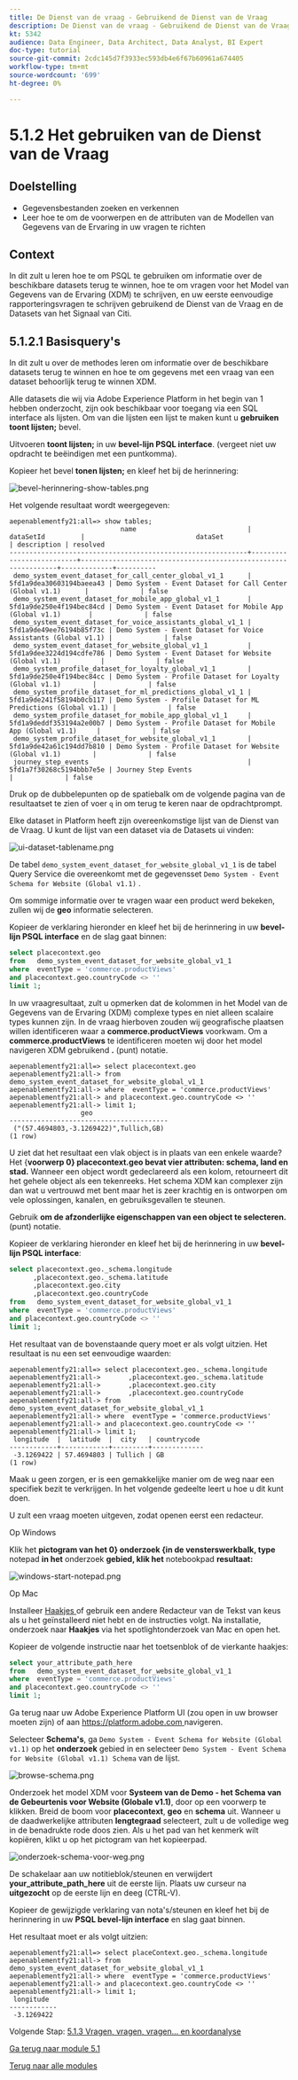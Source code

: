 ```yaml
---
title: De Dienst van de vraag - Gebruikend de Dienst van de Vraag
description: De Dienst van de vraag - Gebruikend de Dienst van de Vraag
kt: 5342
audience: Data Engineer, Data Architect, Data Analyst, BI Expert
doc-type: tutorial
source-git-commit: 2cdc145d7f3933ec593db4e6f67b60961a674405
workflow-type: tm+mt
source-wordcount: '699'
ht-degree: 0%

---
```


# 5.1.2 Het gebruiken van de Dienst van de Vraag

## Doelstelling

- Gegevensbestanden zoeken en verkennen
- Leer hoe te om de voorwerpen en de attributen van de Modellen van Gegevens van de Ervaring in uw vragen te richten

## Context

In dit zult u leren hoe te om PSQL te gebruiken om informatie over de beschikbare datasets terug te winnen, hoe te om vragen voor het Model van Gegevens van de Ervaring (XDM) te schrijven, en uw eerste eenvoudige rapporteringsvragen te schrijven gebruikend de Dienst van de Vraag en de Datasets van het Signaal van Citi.

## 5.1.2.1 Basisquery&#39;s

In dit zult u over de methodes leren om informatie over de beschikbare datasets terug te winnen en hoe te om gegevens met een vraag van een dataset behoorlijk terug te winnen XDM.

Alle datasets die wij via Adobe Experience Platform in het begin van 1 hebben onderzocht, zijn ook beschikbaar voor toegang via een SQL interface als lijsten. Om van die lijsten een lijst te maken kunt u **gebruiken toont lijsten;** bevel.

Uitvoeren **toont lijsten;** in uw **bevel-lijn PSQL interface**. (vergeet niet uw opdracht te beëindigen met een puntkomma).

Kopieer het bevel **tonen lijsten;** en kleef het bij de herinnering:

![ bevel-herinnering-show-tables.png ](./images/command-prompt-show-tables.png)

Het volgende resultaat wordt weergegeven:

```text
aepenablementfy21:all=> show tables;
                            name                            |        dataSetId         |                            dataSet                             | description | resolved 
------------------------------------------------------------+--------------------------+----------------------------------------------------------------+-------------+----------
 demo_system_event_dataset_for_call_center_global_v1_1      | 5fd1a9dea30603194baeea43 | Demo System - Event Dataset for Call Center (Global v1.1)      |             | false
 demo_system_event_dataset_for_mobile_app_global_v1_1       | 5fd1a9de250e4f194bec84cd | Demo System - Event Dataset for Mobile App (Global v1.1)       |             | false
 demo_system_event_dataset_for_voice_assistants_global_v1_1 | 5fd1a9de49ee76194b85f73c | Demo System - Event Dataset for Voice Assistants (Global v1.1) |             | false
 demo_system_event_dataset_for_website_global_v1_1          | 5fd1a9dee3224d194cdfe786 | Demo System - Event Dataset for Website (Global v1.1)          |             | false
 demo_system_profile_dataset_for_loyalty_global_v1_1        | 5fd1a9de250e4f194bec84cc | Demo System - Profile Dataset for Loyalty (Global v1.1)        |             | false
 demo_system_profile_dataset_for_ml_predictions_global_v1_1 | 5fd1a9de241f58194b0cb117 | Demo System - Profile Dataset for ML Predictions (Global v1.1) |             | false
 demo_system_profile_dataset_for_mobile_app_global_v1_1     | 5fd1a9deddf353194a2e00b7 | Demo System - Profile Dataset for Mobile App (Global v1.1)     |             | false
 demo_system_profile_dataset_for_website_global_v1_1        | 5fd1a9de42a61c194dd7b810 | Demo System - Profile Dataset for Website (Global v1.1)        |             | false
 journey_step_events                                        | 5fd1a7f30268c5194bbb7e5e | Journey Step Events                                            |             | false
```

Druk op de dubbelepunten op de spatiebalk om de volgende pagina van de resultaatset te zien of voer `q` in om terug te keren naar de opdrachtprompt.

Elke dataset in Platform heeft zijn overeenkomstige lijst van de Dienst van de Vraag. U kunt de lijst van een dataset via de Datasets ui vinden:

![ ui-dataset-tablename.png ](./images/ui-dataset-tablename.png)

De tabel `demo_system_event_dataset_for_website_global_v1_1` is de tabel Query Service die overeenkomt met de gegevensset `Demo System - Event Schema for Website (Global v1.1)` .

Om sommige informatie over te vragen waar een product werd bekeken, zullen wij de **geo** informatie selecteren.

Kopieer de verklaring hieronder en kleef het bij de herinnering in uw **bevel-lijn PSQL interface** en de slag gaat binnen:

```sql
select placecontext.geo
from   demo_system_event_dataset_for_website_global_v1_1
where  eventType = 'commerce.productViews'
and placecontext.geo.countryCode <> ''
limit 1;
```

In uw vraagresultaat, zult u opmerken dat de kolommen in het Model van de Gegevens van de Ervaring (XDM) complexe types en niet alleen scalaire types kunnen zijn. In de vraag hierboven zouden wij geografische plaatsen willen identificeren waar a **commerce.productViews** voorkwam. Om a **commerce.productViews** te identificeren moeten wij door het model navigeren XDM gebruikend **.** (punt) notatie.

```text
aepenablementfy21:all=> select placecontext.geo
aepenablementfy21:all-> from   demo_system_event_dataset_for_website_global_v1_1
aepenablementfy21:all-> where  eventType = 'commerce.productViews'
aepenablementfy21:all-> and placecontext.geo.countryCode <> ''
aepenablementfy21:all-> limit 1;
                  geo                   
----------------------------------------
 ("(57.4694803,-3.1269422)",Tullich,GB)
(1 row)
```

U ziet dat het resultaat een vlak object is in plaats van een enkele waarde? Het {**voorwerp 0} placecontext.geo bevat vier attributen: schema, land en stad.** Wanneer een object wordt gedeclareerd als een kolom, retourneert dit het gehele object als een tekenreeks. Het schema XDM kan complexer zijn dan wat u vertrouwd met bent maar het is zeer krachtig en is ontworpen om vele oplossingen, kanalen, en gebruiksgevallen te steunen.

Gebruik **om de afzonderlijke eigenschappen van een object te selecteren.** (punt) notatie.

Kopieer de verklaring hieronder en kleef het bij de herinnering in uw **bevel-lijn PSQL interface**:

```sql
select placecontext.geo._schema.longitude
      ,placecontext.geo._schema.latitude
      ,placecontext.geo.city
      ,placecontext.geo.countryCode
from   demo_system_event_dataset_for_website_global_v1_1
where  eventType = 'commerce.productViews'
and placecontext.geo.countryCode <> ''
limit 1;
```

Het resultaat van de bovenstaande query moet er als volgt uitzien.
Het resultaat is nu een set eenvoudige waarden:

```text
aepenablementfy21:all=> select placecontext.geo._schema.longitude
aepenablementfy21:all->       ,placecontext.geo._schema.latitude
aepenablementfy21:all->       ,placecontext.geo.city
aepenablementfy21:all->       ,placecontext.geo.countryCode
aepenablementfy21:all-> from   demo_system_event_dataset_for_website_global_v1_1
aepenablementfy21:all-> where  eventType = 'commerce.productViews'
aepenablementfy21:all-> and placecontext.geo.countryCode <> ''
aepenablementfy21:all-> limit 1;
 longitude  |  latitude  |  city   | countrycode 
------------+------------+---------+-------------
 -3.1269422 | 57.4694803 | Tullich | GB
(1 row)
```

Maak u geen zorgen, er is een gemakkelijke manier om de weg naar een specifiek bezit te verkrijgen. In het volgende gedeelte leert u hoe u dit kunt doen.

U zult een vraag moeten uitgeven, zodat openen eerst een redacteur.

Op Windows

Klik het **pictogram van het 0} onderzoek {in de vensterswerkbalk, type** notepad **in het** onderzoek **gebied, klik het** notebookpad **resultaat:**

![ windows-start-notepad.png ](./images/windows-start-notepad.png)

Op Mac

Installeer [ Haakjes ](https://github.com/adobe/brackets/releases/download/release-1.14/Brackets.Release.1.14.dmg) of gebruik een andere Redacteur van de Tekst van keus als u het geïnstalleerd niet hebt en de instructies volgt. Na installatie, onderzoek naar **Haakjes** via het spotlightonderzoek van Mac en open het.

Kopieer de volgende instructie naar het toetsenblok of de vierkante haakjes:

```sql
select your_attribute_path_here
from   demo_system_event_dataset_for_website_global_v1_1
where  eventType = 'commerce.productViews'
and placecontext.geo.countryCode <> ''
limit 1;
```

Ga terug naar uw Adobe Experience Platform UI (zou open in uw browser moeten zijn) of aan [ https://platform.adobe.com ](https://platform.adobe.com) navigeren.

Selecteer **Schema&#39;s**, ga `Demo System - Event Schema for Website (Global v1.1)` op het **onderzoek** gebied in en selecteer `Demo System - Event Schema for Website (Global v1.1) Schema` van de lijst.

![ browse-schema.png ](./images/browse-schema.png)

Onderzoek het model XDM voor **Systeem van de Demo - het Schema van de Gebeurtenis voor Website (Globale v1.1)**, door op een voorwerp te klikken. Breid de boom voor **placecontext**, **geo** en **schema** uit. Wanneer u de daadwerkelijke attributen **lengtegraad** selecteert, zult u de volledige weg in de benadrukte rode doos zien. Als u het pad van het kenmerk wilt kopiëren, klikt u op het pictogram van het kopieerpad.

![ onderzoek-schema-voor-weg.png ](./images/explore-schema-for-path.png)

De schakelaar aan uw notitieblok/steunen en verwijdert **your_attribute_path_here** uit de eerste lijn. Plaats uw curseur na **uitgezocht** op de eerste lijn en deeg (CTRL-V).

Kopieer de gewijzigde verklaring van nota&#39;s/steunen en kleef het bij de herinnering in uw **PSQL bevel-lijn interface** en slag gaat binnen.

Het resultaat moet er als volgt uitzien:

```text
aepenablementfy21:all=> select placeContext.geo._schema.longitude
aepenablementfy21:all-> from   demo_system_event_dataset_for_website_global_v1_1
aepenablementfy21:all-> where  eventType = 'commerce.productViews'
aepenablementfy21:all-> and placecontext.geo.countryCode <> ''
aepenablementfy21:all-> limit 1;
 longitude  
------------
 -3.1269422
```

Volgende Stap: [ 5.1.3 Vragen, vragen, vragen... en koordanalyse ](./ex3.md)

[Ga terug naar module 5.1](./query-service.md)

[Terug naar alle modules](../../../overview.md)
